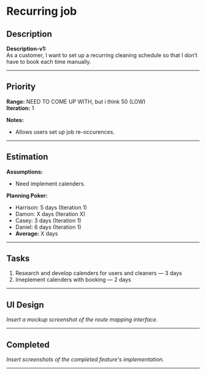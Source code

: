 # Recurring job

## Description
**Description-v1:**  
As a customer, I want to set up a recurring cleaning schedule so that I don’t have to book each time manually.

---

## Priority
**Range:** NEED TO COME UP WITH, but i think 50 (LOW)  
**Iteration:** 1  

**Notes:**  
- Allows users set up job re-occurences. 

---

## Estimation
**Assumptions:**  
- Need implement calenders.  

**Planning Poker:**  
- Harrison: 5 days (Iteration 1)  
- Damon: X days (Iteration X)  
- Casey: 3 days (Iteration 1)
- Daniel: 6 days (Iteration 1)
- **Average:** X days  

---

## Tasks
1. Research and develop calenders for users and cleaners — 3 days  
2. Imeplement calenders with booking — 2 days
  

---

## UI Design
*Insert a mockup screenshot of the route mapping interface.*

---

## Completed
*Insert screenshots of the completed feature's implementation.*

---
